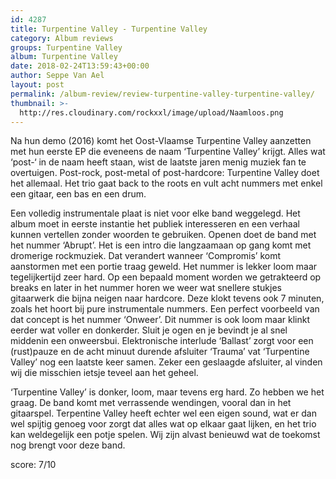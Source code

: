```yaml
---
id: 4287
title: Turpentine Valley - Turpentine Valley
category: Album reviews
groups: Turpentine Valley
album: Turpentine Valley
date: 2018-02-24T13:59:43+00:00
author: Seppe Van Ael
layout: post
permalink: /album-review/review-turpentine-valley-turpentine-valley/
thumbnail: >-
  http://res.cloudinary.com/rockxxl/image/upload/Naamloos.png
---
```

Na hun demo (2016) komt het Oost-Vlaamse Turpentine Valley aanzetten met hun eerste EP die eveneens de naam ‘Turpentine Valley’ krijgt. Alles wat ‘post-‘ in de naam heeft staan, wist de laatste jaren menig muziek fan te overtuigen. Post-rock, post-metal of post-hardcore: Turpentine Valley doet het allemaal. Het trio gaat back to the roots en vult acht nummers met enkel een gitaar, een bas en een drum.

Een volledig instrumentale plaat is niet voor elke band weggelegd. Het album moet in eerste instantie het publiek interesseren en een verhaal kunnen vertellen zonder woorden te gebruiken. Openen doet de band met het nummer ‘Abrupt’. Het is een intro die langzaamaan op gang komt met dromerige rockmuziek. Dat verandert wanneer ‘Compromis’ komt aanstormen met een portie traag geweld. Het nummer is lekker loom maar tegelijkertijd zeer hard. Op een bepaald moment worden we getrakteerd op breaks en later in het nummer horen we weer wat snellere stukjes gitaarwerk die bijna neigen naar hardcore. Deze klokt tevens ook 7 minuten, zoals het hoort bij pure instrumentale nummers. Een perfect voorbeeld van dat concept is het nummer ‘Onweer’. Dit nummer is ook loom maar klinkt eerder wat voller en donkerder. Sluit je ogen en je bevindt je al snel middenin een onweersbui. Elektronische interlude ‘Ballast’ zorgt voor een (rust)pauze en de acht minuut durende afsluiter ‘Trauma’ vat ‘Turpentine Valley’ nog een laatste keer samen. Zeker een geslaagde afsluiter, al vinden wij die misschien ietsje teveel aan het geheel.

‘Turpentine Valley’ is donker, loom, maar tevens erg hard. Zo hebben we het graag. De band komt met verrassende wendingen, vooral dan in het gitaarspel. Terpentine Valley heeft echter wel een eigen sound, wat er dan wel spijtig genoeg voor zorgt dat alles wat op elkaar gaat lijken, en het trio kan weldegelijk een potje spelen. Wij zijn alvast benieuwd wat de toekomst nog brengt voor deze band.

score: 7/10
